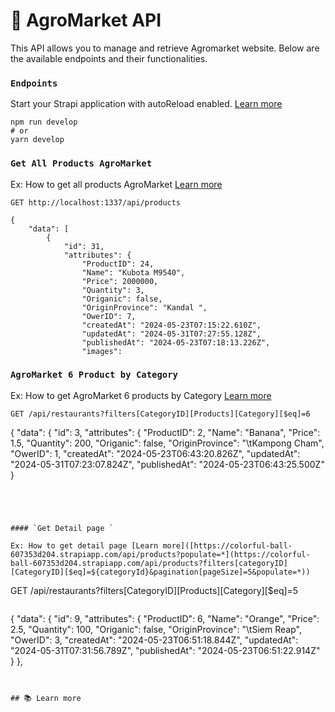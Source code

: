 # 🚀 AgroMarket API

This API allows you to manage and retrieve Agromarket website. Below are the available endpoints and their functionalities.

### `Endpoints`

Start your Strapi application with autoReload enabled. [Learn more]( )

```
npm run develop
# or
yarn develop
```

### `Get All Products AgroMarket`

Ex: How to get all products AgroMarket [Learn more](https://colorful-ball-607353d204.strapiapp.com/api/products?populate=*)

```
GET http://localhost:1337/api/products

```


```
{
    "data": [
        {
            "id": 31,
            "attributes": {
                "ProductID": 24,
                "Name": "Kubota M9540",
                "Price": 2000000,
                "Quantity": 3,
                "Origanic": false,
                "OriginProvince": "Kandal ",
                "OwerID": 7,
                "createdAt": "2024-05-23T07:15:22.610Z",
                "updatedAt": "2024-05-31T07:27:55.128Z",
                "publishedAt": "2024-05-23T07:18:13.226Z",
                "images": 
```



### `AgroMarket 6 Product by Category`

Ex: How to get AgroMarket 6 products by Category [Learn more](https://colorful-ball-607353d204.strapiapp.com/api/products?filters[categoryID][CategoryID][$eq]=${categoryId}&pagination[pageSize]=6&populate=*)



```
GET /api/restaurants?filters[CategoryID][Products][Category][$eq]=6
```


{
    "data": {
        "id": 3,
        "attributes": {
            "ProductID": 2,
            "Name": "Banana",
            "Price": 1.5,
            "Quantity": 200,
            "Origanic": false,
            "OriginProvince": "\tKampong Cham",
            "OwerID": 1,
            "createdAt": "2024-05-23T06:43:20.826Z",
            "updatedAt": "2024-05-31T07:23:07.824Z",
            "publishedAt": "2024-05-23T06:43:25.500Z"
        }
```




#### `Get Detail page `

Ex: How to get detail page [Learn more]([https://colorful-ball-607353d204.strapiapp.com/api/products?populate=*](https://colorful-ball-607353d204.strapiapp.com/api/products?filters[categoryID][CategoryID][$eq]=${categoryId}&pagination[pageSize]=5&populate=*))

```
GET /api/restaurants?filters[CategoryID][Products][Category][$eq]=5
```

```
{
    "data": {
        "id": 9,
        "attributes": {
            "ProductID": 6,
            "Name": "Orange",
            "Price": 2.5,
            "Quantity": 100,
            "Origanic": false,
            "OriginProvince": "\tSiem Reap",
            "OwerID": 3,
            "createdAt": "2024-05-23T06:51:18.844Z",
            "updatedAt": "2024-05-31T07:31:56.789Z",
            "publishedAt": "2024-05-23T06:51:22.914Z"
        }
    },
```


## 📚 Learn more




